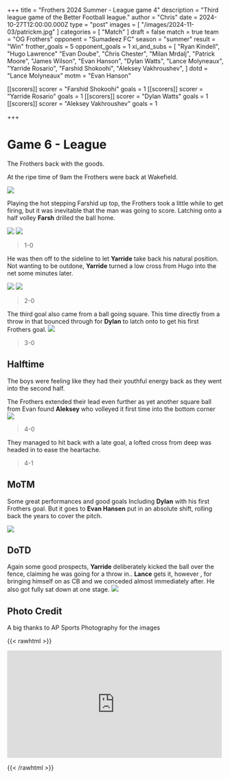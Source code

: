 +++
title = "Frothers 2024 Summer - League game 4"
description = "Third league game of the Better Football league."
author = "Chris"
date = 2024-10-27T12:00:00.000Z
type = "post"
images = [ "/images/2024-11-03/patrickm.jpg" ]
categories = [ "Match" ]
draft = false
match = true
team = "OG Frothers"
opponent = "Sumadeez FC"
season = "summer"
result = "Win"
frother_goals = 5
opponent_goals = 1
xi_and_subs = [
  "Ryan Kindell",
  "Hugo Lawrence"
  "Evan Doube",
  "Chris Chester",
  "Milan Mrdalj",
  "Patrick Moore",
  "James Wilson",
  "Evan Hanson",
  "Dylan Watts",
  "Lance Molyneaux",
  "Yarride Rosario",
  "Farshid Shokoohi",
  "Aleksey Vakhroushev",
]
dotd = "Lance Molyneaux"
motm = "Evan Hanson"

[[scorers]]
scorer = "Farshid Shokoohi"
goals = 1
[[scorers]]
scorer = "Yarride Rosario"
goals = 1
[[scorers]]
scorer = "Dylan Watts"
goals = 1
[[scorers]]
scorer = "Aleksey Vakhroushev"
goals = 1

+++

# Game 6 - League

The Frothers back with the goods.

At the ripe time of 9am the Frothers were back at Wakefield.

![](/images/2024-11-03/lance-farshid.jpg)


Playing the hot stepping Farshid up top, the Frothers took a little while to get firing, but it was inevitable that the man was going to score. Latching onto a half volley **Farsh** drilled the ball home.

![](/images/2024-11-03/farshdi1.jpg)
![](/images/2024-11-03/farshid3.jpg)

> 1-0

He was then off to the sideline to let **Yarride** take back his natural position. Not wanting to be outdone, **Yarride** turned a low cross from Hugo into the net some minutes later.

![](/images/2024-11-03/yarride1.jpg)
![](/images/2024-11-03/yarride2.jpg)


> 2-0

The third goal also came from a ball going square. This time directly from a throw in that bounced through for **Dylan** to latch onto to get his first Frothers goal.
![](/images/2024-11-03/dyl1.jpg)

> 3-0

## Halftime 

The boys were feeling like they had their youthful energy back as they went into the second half. 

The Frothers extended their lead even further as yet another square ball from Evan found **Aleksey** who volleyed it first time into the bottom corner
![](/images/2024-11-03/alksey-balls.jpg)


> 4-0


They managed to hit back with a late goal, a lofted cross from deep was headed in to ease the heartache. 

> 4-1

## MoTM
Some great performances and good goals Including **Dylan** with his first Frothers goal. But it goes to **Evan Hansen** put in an absolute shift, rolling back the years to cover the pitch. 

![](/images/2024-11-03/evanoperating.jpg)


## DoTD
Again some good prospects, **Yarride** deliberately kicked the ball over the fence, claiming he was going for a throw in..
**Lance** gets it, however , for bringing himself on as CB and we conceded almost immediately after. He also got fully sat down at one stage.
![](/images/2024-11-03/lancedown.jpg)


## Photo Credit
A big thanks to AP Sports Photography for the images

{{< rawhtml >}}
<div class="row">
<iframe src="https://www.facebook.com/plugins/post.php?href=https%3A%2F%2Fwww.facebook.com%2FAPSportsPhotographyNZ%2Fposts%2Fpfbid02UNpzmKYGT4EhKmK5w8tsddoWbdaVSp9KfrLEnhojeBQ15jZk6fbmXu4rGqUJucf2l&show_text=true&width=500" width="500" height="250" style="border:none;overflow:hidden" scrolling="no" frameborder="0" allowfullscreen="true" allow="autoplay; clipboard-write; encrypted-media; picture-in-picture; web-share"></iframe>
</div>

{{< /rawhtml >}}